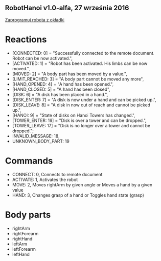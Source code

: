 ﻿RobotHanoi v1.0-alfa, 27 września 2016
---
[Zaprogramuj robota z okładki](http://konkurs-jubileusz.programistamag.pl)

# Reactions

* [CONNECTED: 0] = "Successfully connected to the remote document. Robot can be now activated.", 
* [ACTIVATED: 1] = "Robot has been activated. His limbs can be now moved.", 
* [MOVED: 2] = "A body part has been moved by a value.", 
* [LIMIT_REACHED: 3] = "A body part cannot be moved any more", 
* [HAND_OPENED: 4] = "A hand has been opened.", 
* [HAND_CLOSED: 5] = "A hand has been closed", 
* [DISK: 6] = "A disk has been placed in a hand.", 
* [DISK_ENTER: 7] = "A disk is now under a hand and can be picked up.", 
* [DISK_LEAVE: 8] = "A disk in now out of reach and cannot be picked up.", 
* [HANOI: 9] = "State of disks on Hanoi Towers has changed.", 
* [TOWER_ENTER: 16] = "Disk is over a tower and can be dropped.", 
* [TOWER_LEAVE: 17] = "Disk is no longer over a tower and cannot be dropped.";
* INVALID_MESSAGE: 18, 
* UNKNOWN_BODY_PART: 19

# Commands

* CONNECT: 0, Connects to remote document
* ACTIVATE: 1, Activates the robot
* MOVE: 2, Moves rightArm by given angle or Moves a hand by a given value
* HAND: 3, Changes grasp of a hand or Toggles hand state (grasp)

# Body parts

* rightArm
* rightForearm
* rightHand
* leftArm
* leftForearm
* leftHand
